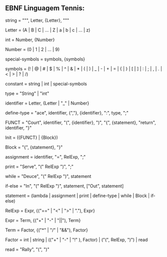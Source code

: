 ## EBNF Linguagem Tennis:

string = """, Letter, {Letter}, """

Letter = (A | B | C | ... | Z | a | b | c | ... | z)

int = Number, {Number}

Number = (0 | 1 | 2 | ... | 9)

special-symbols = symbols, {symbols}

symbols = (! | @ | # | $ | % | ^ | & | * | ( | ) | _ | - | + | = | { | } | [ | ] | : | ; | , | . | < | > | ? | /)

constant = string | int | special-symbols

type = "String" | "int"

identifier = Letter, {Letter | "_" | Number}

define-type = "ace", identifier, {","}, {identifier}, ":", type, ";"

FUNCT = "Court", identifier, "(", {identifier}, ")", "{", {statement}, "return", identifier, "}"

Init = ({FUNCT} | {Block})

Block = "{", {statement}, "}"

assignment = identifier, "=", RelExp, ";"

print = "Serve", "(" RelExp ")", ";"

while = "Deuce", "(" RelExp ")", statement

if-else = "In", "(" RelExp ")", statement, ["Out", statement]

statement = (lambda | assignment | print | define-type | while | Block | if-else)

RelExp = Expr, {("==" | "<" | ">" | "."), Expr}

Expr = Term, {("+" | "-" | "||"), Term}

Term = Factor, {("*" | "/" | "&&"), Factor}

Factor = int | string | (("+" | "-" | "!" ), Factor) | ("(", RelExp, ")") | read

read = "Rally", "(", ")" 



